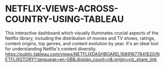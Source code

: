 # NETFLIX-VIEWS-ACROSS-COUNTRY-USING-TABLEAU
This interactive dashboard which visually illuminates crucial aspects of the Netflix library, including the distribution of movies and TV shows, ratings, content origins, top genres, and content evolution by year. It's an ideal tool for understanding Netflix's content diversity.
https://public.tableau.com/views/NETFLIXDASHBOARD_16891677841620/NETFLIXSTORY?:language=en-GB&:display_count=n&:origin=viz_share_link
